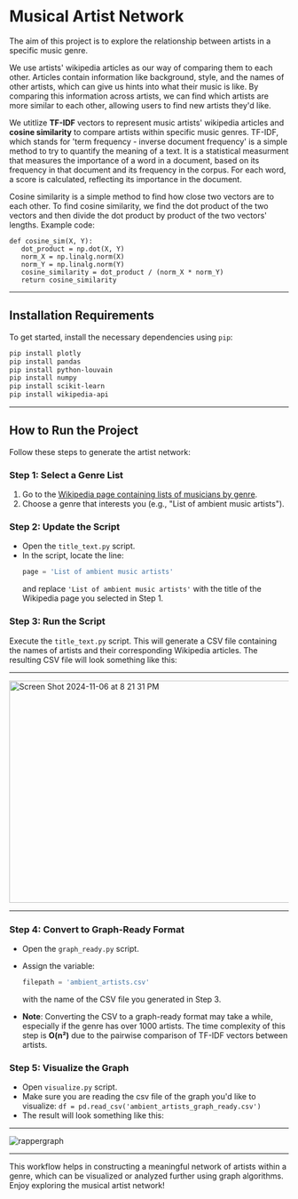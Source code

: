 
# Musical Artist Network

The aim of this project is to explore the relationship between artists in a specific music genre.

We use artists' wikipedia articles as our way of comparing them to each other. Articles contain information like background, style, and the names of other artists, which can give us hints into what their music is like. By comparing this information across artists, we can find which artists are more similar to each other, allowing users to find new artists they'd like.

We utitlize **TF-IDF** vectors to represent music artists' wikipedia articles and **cosine similarity** to compare artists within specific music genres. TF-IDF, which stands for 'term frequency - inverse document frequency' is a simple method to try to quantify the meaning of a text. It is a statistical measurment that measures the importance of a word in a document, based on its frequency in that document and its frequency in the corpus. For each word, a score is calculated, reflecting its importance in the document.

Cosine similarity is a simple method to find how close two vectors are to each other. To find cosine similarity, we find the dot product of the two vectors and then divide the dot product by product of the two vectors' lengths.
 Example code: 
 ```
def cosine_sim(X, Y):
    dot_product = np.dot(X, Y)
    norm_X = np.linalg.norm(X)
    norm_Y = np.linalg.norm(Y)
    cosine_similarity = dot_product / (norm_X * norm_Y)
    return cosine_similarity
```

---

## Installation Requirements

To get started, install the necessary dependencies using `pip`:

```bash
pip install plotly
pip install pandas
pip install python-louvain
pip install numpy
pip install scikit-learn
pip install wikipedia-api
```

---

## How to Run the Project

Follow these steps to generate the artist network:

### Step 1: Select a Genre List

1. Go to the [Wikipedia page containing lists of musicians by genre](https://en.wikipedia.org/wiki/Category:Lists_of_musicians_by_genre).
2. Choose a genre that interests you (e.g., "List of ambient music artists").

### Step 2: Update the Script

- Open the `title_text.py` script.
- In the script, locate the line:
  ```python
  page = 'List of ambient music artists'
  ```
  and replace `'List of ambient music artists'` with the title of the Wikipedia page you selected in Step 1.

### Step 3: Run the Script

Execute the `title_text.py` script. This will generate a CSV file containing the names of artists and their corresponding Wikipedia articles. The resulting CSV file will look something like this:

---


  <img width="550" height="400" alt="Screen Shot 2024-11-06 at 8 21 31 PM" src="https://github.com/user-attachments/assets/2992f975-4485-48aa-8533-bb86fdd2bc69">


---

### Step 4: Convert to Graph-Ready Format

- Open the `graph_ready.py` script.
- Assign the variable:
  ```python
  filepath = 'ambient_artists.csv'
  ```
  with the name of the CSV file you generated in Step 3.
  
- **Note**: Converting the CSV to a graph-ready format may take a while, especially if the genre has over 1000 artists. The time complexity of this step is **O(n²)** due to the pairwise comparison of TF-IDF vectors between artists.


### Step 5: Visualize the Graph
- Open `visualize.py` script.
- Make sure you are reading the csv file of the graph you'd like to visualize:
  ```df = pd.read_csv('ambient_artists_graph_ready.csv')```
- The result will look something like this:
---
  ![rappergraph](https://github.com/user-attachments/assets/5f0bbb69-9caf-45e9-ad18-4f279bf98d0e)

---

This workflow helps in constructing a meaningful network of artists within a genre, which can be visualized or analyzed further using graph algorithms. Enjoy exploring the musical artist network!
